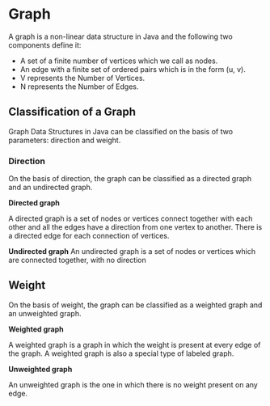 # Graph

A graph is a non-linear data structure in Java and the following two components define it:

- A set of a finite number of vertices which we call as nodes.
- An edge with a finite set of ordered pairs which is in the form (u, v).
- V represents the Number of Vertices.
- N represents the Number of Edges.

## Classification of a Graph

Graph Data Structures in Java can be classified on the basis of two parameters: direction and weight.

### Direction

On the basis of direction, the graph can be classified as a directed graph and an undirected graph.

**Directed graph**

A directed graph is a set of nodes or vertices connect together with each other and all the edges have a direction from one vertex to another. There is a directed edge for each connection of vertices.

**Undirected graph**
An undirected graph is a set of nodes or vertices which are connected together, with no direction

## Weight

On the basis of weight, the graph can be classified as a weighted graph and an unweighted graph.


**Weighted graph**

A weighted graph is a graph in which the weight is present at every edge of the graph. A weighted graph is also a special type of labeled graph.

**Unweighted graph**

An unweighted graph is the one in which there is no weight present on any edge. 




